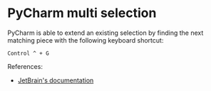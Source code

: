 # PyCharm multi selection

PyCharm is able to extend an existing selection by finding the next matching
piece with the following keyboard shortcut:

`Control ^ + G`

References:

- [JetBrain's documentation](https://www.jetbrains.com/help/pycharm/2016.2/selecting-text-in-the-editor.html#d924457e270)
